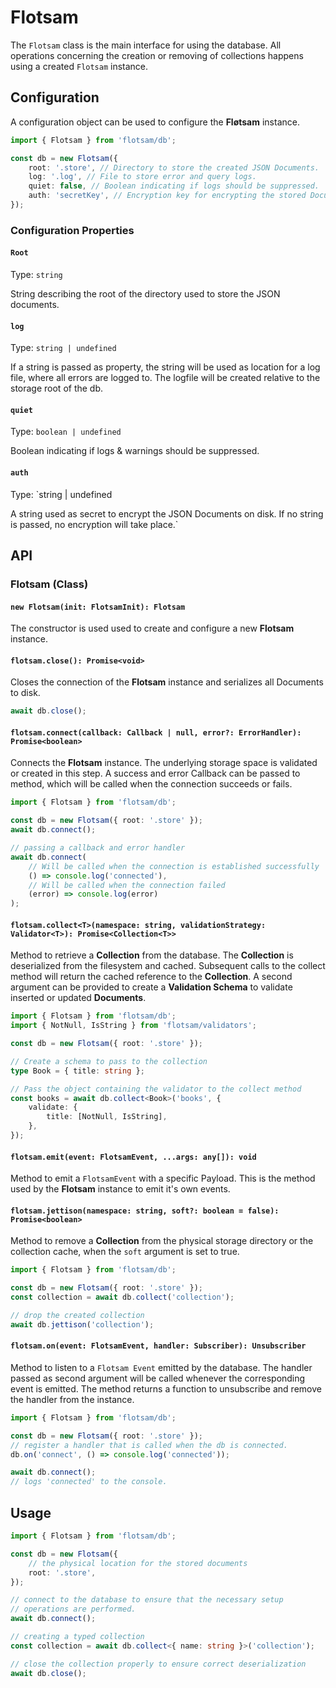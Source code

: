 <!-- @format -->

# Flotsam

The `Flotsam` class is the main interface for using the database. All operations concerning the creation or removing of collections happens using a created `Flotsam` instance.

## Configuration

A configuration object can be used to configure the **Fløtsam** instance.

```ts
import { Flotsam } from 'flotsam/db';

const db = new Flotsam({
    root: '.store', // Directory to store the created JSON Documents.
    log: '.log', // File to store error and query logs.
    quiet: false, // Boolean indicating if logs should be suppressed.
    auth: 'secretKey', // Encryption key for encrypting the stored Document.
});
```

### Configuration Properties

#### `Root`

Type: `string`

String describing the root of the directory used to store the JSON documents.

#### `log`

Type: `string | undefined`

If a string is passed as property, the string will be used as location for a log file, where all errors are logged to.
The logfile will be created relative to the storage root of the db.

#### `quiet`

Type: `boolean | undefined`

Boolean indicating if logs & warnings should be suppressed.

#### `auth`

Type: `string | undefined

A string used as secret to encrypt the JSON Documents on disk. If no string is passed,
no encryption will take place.`

## API

### Flotsam (Class)

#### `new Flotsam(init: FlotsamInit): Flotsam`

The constructor is used used to create and configure a new **Flotsam** instance.

#### `flotsam.close(): Promise<void>`

Closes the connection of the **Flotsam** instance and serializes all Documents to disk.

```ts
await db.close();
```

#### `flotsam.connect(callback: Callback | null, error?: ErrorHandler): Promise<boolean>`

Connects the **Flotsam** instance. The underlying storage space is validated or created in this step. A success and error Callback can be passed to method, which will be called when the connection succeeds or fails.

```ts
import { Flotsam } from 'flotsam/db';

const db = new Flotsam({ root: '.store' });
await db.connect();

// passing a callback and error handler
await db.connect(
    // Will be called when the connection is established successfully
    () => console.log('connected'),
    // Will be called when the connection failed
    (error) => console.log(error)
);
```

#### `flotsam.collect<T>(namespace: string, validationStrategy: Validator<T>): Promise<Collection<T>>`

Method to retrieve a **Collection** from the database. The **Collection** is deserialized from the filesystem and cached. Subsequent calls to the collect method will return the cached reference to the **Collection**. A second argument can be provided to create a **Validation Schema** to validate inserted or updated **Documents**.

```ts
import { Flotsam } from 'flotsam/db';
import { NotNull, IsString } from 'flotsam/validators';

const db = new Flotsam({ root: '.store' });

// Create a schema to pass to the collection
type Book = { title: string };

// Pass the object containing the validator to the collect method
const books = await db.collect<Book>('books', {
    validate: {
        title: [NotNull, IsString],
    },
});
```

#### `flotsam.emit(event: FlotsamEvent, ...args: any[]): void`

Method to emit a `FlotsamEvent` with a specific Payload. This is the method used by the **Flotsam** instance to emit it's own events.

#### `flotsam.jettison(namespace: string, soft?: boolean = false): Promise<boolean>`

Method to remove a **Collection** from the physical storage directory or the collection cache, when the `soft` argument is set to true.

```ts
import { Flotsam } from 'flotsam/db';

const db = new Flotsam({ root: '.store' });
const collection = await db.collect('collection');

// drop the created collection
await db.jettison('collection');
```

#### `flotsam.on(event: FlotsamEvent, handler: Subscriber): Unsubscriber`

Method to listen to a `Flotsam Event` emitted by the database. The handler passed as second argument will be called whenever the corresponding event is emitted. The method returns a function to unsubscribe and remove the handler from the instance.

```ts
import { Flotsam } from 'flotsam/db';

const db = new Flotsam({ root: '.store' });
// register a handler that is called when the db is connected.
db.on('connect', () => console.log('connected'));

await db.connect();
// logs 'connected' to the console.
```

## Usage

```ts
import { Flotsam } from 'flotsam/db';

const db = new Flotsam({
    // the physical location for the stored documents
    root: '.store',
});

// connect to the database to ensure that the necessary setup
// operations are performed.
await db.connect();

// creating a typed collection
const collection = await db.collect<{ name: string }>('collection');

// close the collection properly to ensure correct deserialization
await db.close();
```
